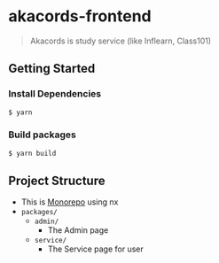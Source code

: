 # akacords-frontend

> Akacords is study service (like Inflearn, Class101)

## Getting Started
### Install Dependencies
```bash
$ yarn
```

### Build packages
```bash
$ yarn build
```

## Project Structure
- This is [Monorepo](https://github.com/Fill-Die-Study/akacords-frontend/tree/main/packages) using nx
- `packages/`
  - `admin/`
    - The Admin page
  - `service/`
    - The Service page for user
